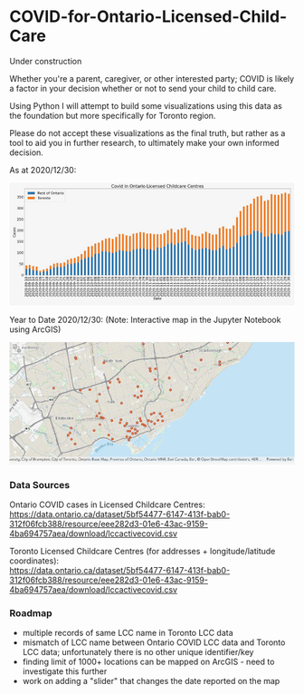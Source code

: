 # COVID-for-Ontario-Licensed-Child-Care

Under construction

Whether you're a parent, caregiver, or other interested party; COVID is likely a factor in your decision whether or not to send your child to child care.

Using Python I will attempt to build some visualizations using this data as the foundation but more specifically for Toronto region.

Please do not accept these visualizations as the final truth, but rather as a tool to aid you in further research, to ultimately make your own informed decision.

As at 2020/12/30:

![](barchart.jpeg?raw=true)

Year to Date 2020/12/30:
(Note: Interactive map in the Jupyter Notebook using ArcGIS)

![](map.jpeg?raw=true)

### Data Sources

Ontario COVID cases in Licensed Childcare Centres:<br>
https://data.ontario.ca/dataset/5bf54477-6147-413f-bab0-312f06fcb388/resource/eee282d3-01e6-43ac-9159-4ba694757aea/download/lccactivecovid.csv

Toronto Licensed Childcare Centres (for addresses + longitude/latitude coordinates):<br>
https://data.ontario.ca/dataset/5bf54477-6147-413f-bab0-312f06fcb388/resource/eee282d3-01e6-43ac-9159-4ba694757aea/download/lccactivecovid.csv

### Roadmap

- multiple records of same LCC name in Toronto LCC data
- mismatch of LCC name between Ontario COVID LCC data and Toronto LCC data; unfortunately there is no other unique identifier/key
- finding limit of 1000+ locations can be mapped on ArcGIS - need to investigate this further
- work on adding a "slider" that changes the date reported on the map
